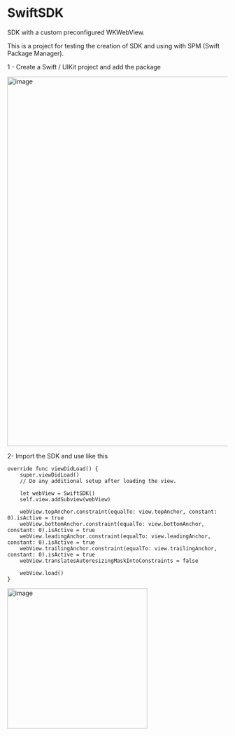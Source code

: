 # SwiftSDK

SDK with a custom preconfigured WKWebView.

This is a project for testing the creation of SDK and using with SPM (Swift Package Manager). 

1 - Create a Swift / UIKit project and add the package

<img width="843" alt="image" src="https://github.com/lumana/SwiftSDK/assets/5826386/a80a94b9-c88a-4bda-9c01-cd0168f77896">


2- Import the SDK and use like this

    override func viewDidLoad() {
        super.viewDidLoad()
        // Do any additional setup after loading the view.
        
        let webView = SwiftSDK()
        self.view.addSubview(webView)
        
        webView.topAnchor.constraint(equalTo: view.topAnchor, constant: 0).isActive = true
        webView.bottomAnchor.constraint(equalTo: view.bottomAnchor, constant: 0).isActive = true
        webView.leadingAnchor.constraint(equalTo: view.leadingAnchor, constant: 0).isActive = true
        webView.trailingAnchor.constraint(equalTo: view.trailingAnchor, constant: 0).isActive = true
        webView.translatesAutoresizingMaskIntoConstraints = false
        
        webView.load()
    }


<img width="320" alt="image" src="https://github.com/lumana/SwiftSDK/assets/5826386/0309db36-d1f7-48d5-bcf0-56374edfeba0">
